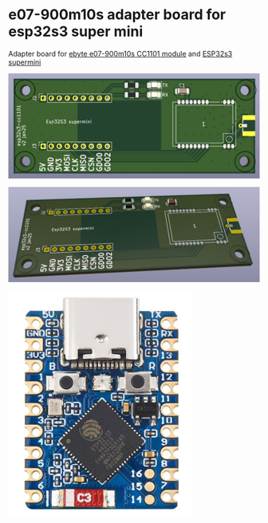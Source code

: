 # e07-900m10s adapter board for esp32s3 super mini
Adapter board for [ebyte e07-900m10s CC1101 module](https://www.ebyte.com/en/product-view-news.html?id=1567) and [ESP32s3 supermini](https://www.waveshare.com/wiki/ESP32-S3-Zero)

![pcb](pics/board.png)

![assembled board](pics/3d.png)

![module](pics/module.png)

